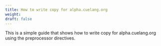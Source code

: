 ```yaml
---
title: How to write copy for alpha.cuelang.org
weight:
draft: false
---
```


This is a simple guide that shows how to write copy for alpha.cuelang.org using
the preprocessor directives.
